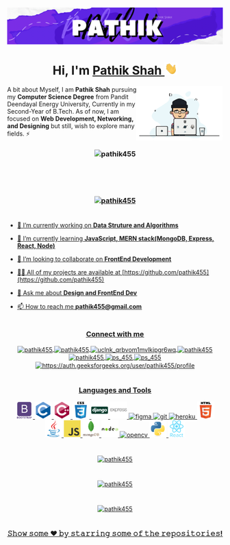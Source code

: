 ![](https://github.com/pathik455/pathik455/blob/main/Screenshot%202021-09-28%20at%2011.29.17%20PM.png)
<h1 align="center" >Hi, I'm <a href="https://www.linkedin.com/in/pathik455/" target="_blank"> Pathik Shah </a><img src="https://github.com/ABSphreak/ABSphreak/blob/master/gifs/Hi.gif" width="30px"></h1>
<img width="40%" align="right"   src="https://github.com/pathik455/pathik455/blob/main/image.gif" >

A bit about Myself, I am <b>Pathik Shah</b> pursuing my <b>Computer Science Degree</b> from Pandit Deendayal Energy University, Currently in my Second-Year of B.Tech. As of now, I am focused on <b>Web Development, Networking, and Designing</b> but still, wish to explore many fields. ⚡

<h3><p align="center"> <img src="https://komarev.com/ghpvc/?username=pathik455&label=Profile%20views&color=0e75b6&style=flat" alt="pathik455" /> </p></h3>
<br></br>
<h1><u><u></h1>

<h3><p align="center"> <a href="https://github.com/ryo-ma/github-profile-trophy"><img src="https://github-profile-trophy.vercel.app/?username=pathik455" alt="pathik455" /></a> </p></h3>
<h1><u><u></h1>
  
- 🔭 I’m currently working on **Data Struture and Algorithms**

- 🌱 I’m currently learning **JavaScript, MERN stack(MongoDB, Express, React, Node)**

- 👯 I’m looking to collaborate on **FrontEnd Development**

- 👨‍💻 All of my projects are available at [https://github.com/pathik455](https://github.com/pathik455)

- 💬 Ask me about **Design and FrontEnd Dev**

- 📫 How to reach me **pathik455@gmail.com**

  <h1><u><u></h1>
  
<h3 align="center">Connect with me</h3>
<p align="center">
<a href="https://linkedin.com/in/pathik455" target="blank"><img align="center" src="https://raw.githubusercontent.com/rahuldkjain/github-profile-readme-generator/master/src/images/icons/Social/linked-in-alt.svg" alt="pathik455" height="30" width="40" /></a>
<a href="https://instagram.com/pathik455" target="blank"><img align="center" src="https://raw.githubusercontent.com/rahuldkjain/github-profile-readme-generator/master/src/images/icons/Social/instagram.svg" alt="pathik455" height="30" width="40" /></a>
<a href="https://www.youtube.com/channel/UCLnk_QrbvOm1mvlKJPgr6WQ" target="blank"><img align="center" src="https://raw.githubusercontent.com/rahuldkjain/github-profile-readme-generator/master/src/images/icons/Social/youtube.svg" alt="uclnk_qrbvom1mvlkjpgr6wq" height="30" width="40" /></a>
<a href="https://www.codechef.com/users/pathik455" target="blank"><img align="center" src="https://cdn.jsdelivr.net/npm/simple-icons@3.1.0/icons/codechef.svg" alt="pathik455" height="30" width="40" /></a>
<a href="https://www.hackerrank.com/pathik455" target="blank"><img align="center" src="https://raw.githubusercontent.com/rahuldkjain/github-profile-readme-generator/master/src/images/icons/Social/hackerrank.svg" alt="pathik455" height="30" width="40" /></a>
<a href="https://codeforces.com/profile/ps_455" target="blank"><img align="center" src="https://cdn.jsdelivr.net/npm/simple-icons@3.0.1/icons/codeforces.svg" alt="ps_455" height="30" width="40" /></a>
<a href="https://www.leetcode.com/ps_455" target="blank"><img align="center" src="https://raw.githubusercontent.com/rahuldkjain/github-profile-readme-generator/master/src/images/icons/Social/leet-code.svg" alt="ps_455" height="30" width="40" /></a>
<a href="https://auth.geeksforgeeks.org/user/https://auth.geeksforgeeks.org/user/pathik455/profile" target="blank"><img align="center" src="https://raw.githubusercontent.com/rahuldkjain/github-profile-readme-generator/master/src/images/icons/Social/geeks-for-geeks.svg" alt="https://auth.geeksforgeeks.org/user/pathik455/profile" height="30" width="40" /></a>
</p>
  <h1><u><u></h1>
    
<h3 align="center">Languages and Tools</h3>
<p align="center"> <a href="https://getbootstrap.com" target="_blank"> <img src="https://raw.githubusercontent.com/devicons/devicon/master/icons/bootstrap/bootstrap-plain-wordmark.svg" alt="bootstrap" width="40" height="40"/> </a> <a href="https://www.cprogramming.com/" target="_blank"> <img src="https://raw.githubusercontent.com/devicons/devicon/master/icons/c/c-original.svg" alt="c" width="40" height="40"/> </a> <a href="https://www.w3schools.com/cpp/" target="_blank"> <img src="https://raw.githubusercontent.com/devicons/devicon/master/icons/cplusplus/cplusplus-original.svg" alt="cplusplus" width="40" height="40"/> </a> <a href="https://www.w3schools.com/css/" target="_blank"> <img src="https://raw.githubusercontent.com/devicons/devicon/master/icons/css3/css3-original-wordmark.svg" alt="css3" width="40" height="40"/> </a> <a href="https://www.djangoproject.com/" target="_blank"> <img src="https://raw.githubusercontent.com/devicons/devicon/master/icons/django/django-original.svg" alt="django" width="40" height="40"/> </a> <a href="https://expressjs.com" target="_blank"> <img src="https://raw.githubusercontent.com/devicons/devicon/master/icons/express/express-original-wordmark.svg" alt="express" width="40" height="40"/> </a> <a href="https://www.figma.com/" target="_blank"> <img src="https://www.vectorlogo.zone/logos/figma/figma-icon.svg" alt="figma" width="40" height="40"/> </a> <a href="https://git-scm.com/" target="_blank"> <img src="https://www.vectorlogo.zone/logos/git-scm/git-scm-icon.svg" alt="git" width="40" height="40"/> </a> <a href="https://heroku.com" target="_blank"> <img src="https://www.vectorlogo.zone/logos/heroku/heroku-icon.svg" alt="heroku" width="40" height="40"/> </a> <a href="https://www.w3.org/html/" target="_blank"> <img src="https://raw.githubusercontent.com/devicons/devicon/master/icons/html5/html5-original-wordmark.svg" alt="html5" width="40" height="40"/> </a> <a href="https://www.java.com" target="_blank"> <img src="https://raw.githubusercontent.com/devicons/devicon/master/icons/java/java-original.svg" alt="java" width="40" height="40"/> </a> <a href="https://developer.mozilla.org/en-US/docs/Web/JavaScript" target="_blank"> <img src="https://raw.githubusercontent.com/devicons/devicon/master/icons/javascript/javascript-original.svg" alt="javascript" width="40" height="40"/> </a> <a href="https://www.mongodb.com/" target="_blank"> <img src="https://raw.githubusercontent.com/devicons/devicon/master/icons/mongodb/mongodb-original-wordmark.svg" alt="mongodb" width="40" height="40"/> </a> <a href="https://nodejs.org" target="_blank"> <img src="https://raw.githubusercontent.com/devicons/devicon/master/icons/nodejs/nodejs-original-wordmark.svg" alt="nodejs" width="40" height="40"/> </a> <a href="https://opencv.org/" target="_blank"> <img src="https://www.vectorlogo.zone/logos/opencv/opencv-icon.svg" alt="opencv" width="40" height="40"/> </a> <a href="https://www.python.org" target="_blank"> <img src="https://raw.githubusercontent.com/devicons/devicon/master/icons/python/python-original.svg" alt="python" width="40" height="40"/> </a> <a href="https://reactjs.org/" target="_blank"> <img src="https://raw.githubusercontent.com/devicons/devicon/master/icons/react/react-original-wordmark.svg" alt="react" width="40" height="40"/> </a> </p>
  <h1><u><u></h1>

<p align="center" ><img align="center" src="https://github-readme-stats.vercel.app/api/top-langs?username=pathik455&show_icons=true&locale=en&layout=compact" alt="pathik455" /></p>
<h1><u><u></h1>
  
<p align="center"><img align="center" src="https://github-readme-stats.vercel.app/api?username=pathik455&show_icons=true&locale=en" alt="pathik455" /></p>
<h1><u><u></h1>
  
<p align="center"><img align="center" src="https://github-readme-streak-stats.herokuapp.com/?user=pathik455&" alt="pathik455" /></p>
<h1><u><u></h1>
<div align="center">

### 𝚂𝚑𝚘𝚠 𝚜𝚘𝚖𝚎 ❤️ 𝚋𝚢 𝚜𝚝𝚊𝚛𝚛𝚒𝚗𝚐 𝚜𝚘𝚖𝚎 𝚘𝚏 𝚝𝚑𝚎 𝚛𝚎𝚙𝚘𝚜𝚒𝚝𝚘𝚛𝚒𝚎𝚜!

</div>
